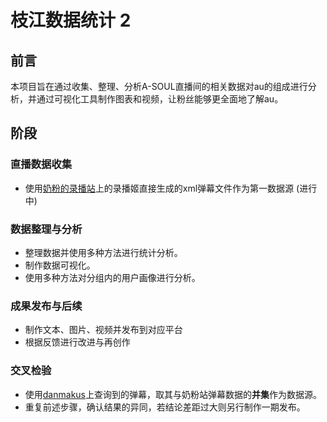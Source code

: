# 枝江数据统计 2
## 前言
本项目旨在通过收集、整理、分析A-SOUL直播间的相关数据对au的组成进行分析，并通过可视化工具制作图表和视频，让粉丝能够更全面地了解au。
## 阶段
### 直播数据收集
- 使用[奶粉的录播站](https://r.koif.uk/)上的录播姬直接生成的xml弹幕文件作为第一数据源 (进行中)
### 数据整理与分析
- 整理数据并使用多种方法进行统计分析。
- 制作数据可视化。
- 使用多种方法对分组内的用户画像进行分析。
### 成果发布与后续
- 制作文本、图片、视频并发布到对应平台
- 根据反馈进行改进与再创作
### 交叉检验
- 使用[danmakus](https://danmakus.com/)上查询到的弹幕，取其与奶粉站弹幕数据的**并集**作为数据源。
- 重复前述步骤，确认结果的异同，若结论差距过大则另行制作一期发布。